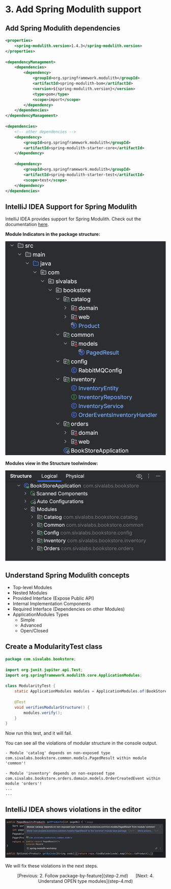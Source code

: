 # 3. Add Spring Modulith support

## Add Spring Modulith dependencies

```xml
<properties>
    <spring-modulith.version>1.4.3</spring-modulith.version>
</properties>

<dependencyManagement>
    <dependencies>
        <dependency>
            <groupId>org.springframework.modulith</groupId>
            <artifactId>spring-modulith-bom</artifactId>
            <version>${spring-modulith.version}</version>
            <type>pom</type>
            <scope>import</scope>
        </dependency>
    </dependencies>
</dependencyManagement>

<dependencies>
    <!-- other dependencies -->
    <dependency>
        <groupId>org.springframework.modulith</groupId>
        <artifactId>spring-modulith-starter-core</artifactId>
    </dependency>
    
    <dependency>
        <groupId>org.springframework.modulith</groupId>
        <artifactId>spring-modulith-starter-test</artifactId>
        <scope>test</scope>
    </dependency>
</dependencies>
```

## IntelliJ IDEA Support for Spring Modulith
IntelliJ IDEA provides support for Spring Modulith. Check out the documentation [here](https://www.jetbrains.com/help/idea/spring-modulith.html).

**Module Indicators in the package structure:**

![intellij-spring-modulith-support-1.png](../docs/intellij-spring-modulith-support-1.png)

**Modules view in the Structure toolwindow:**

![intellij-spring-modulith-modules-in-structure-toolwindow.png](../docs/intellij-spring-modulith-modules-in-structure-toolwindow.png)

## Understand Spring Modulith concepts
* Top-level Modules
* Nested Modules
* Provided Interface (Expose Public API)
* Internal Implementation Components
* Required Interface (Dependencies on other Modules)
* ApplicationModules Types
  * Simple
  * Advanced
  * Open/Closed

## Create a ModularityTest class

```java
package com.sivalabs.bookstore;

import org.junit.jupiter.api.Test;
import org.springframework.modulith.core.ApplicationModules;

class ModularityTest {
    static ApplicationModules modules = ApplicationModules.of(BookStoreApplication.class);

    @Test
    void verifiesModularStructure() {
        modules.verify();
    }
}
```

Now run this test, and it will fail.

You can see all the violations of modular structure in the console output.

```shell
- Module 'catalog' depends on non-exposed type com.sivalabs.bookstore.common.models.PagedResult within module 'common'!

- Module 'inventory' depends on non-exposed type com.sivalabs.bookstore.orders.domain.models.OrderCreatedEvent within module 'orders'!
...
...
```

## IntelliJ IDEA shows violations in the editor
![ij-modulith-violation-1.png](../docs/ij-modulith-violation-1.png)

We will fix these violations in the next steps.

<p align="center">
[Previous: 2. Follow package-by-feature](step-2.md) &nbsp;&nbsp;&nbsp;&nbsp;
[Next: 4. Understand OPEN type modules](step-4.md)
</p>